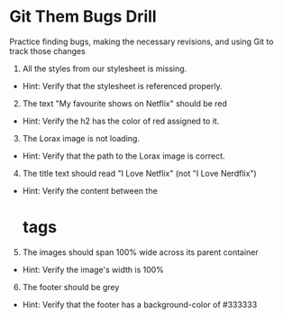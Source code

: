 # Git Them Bugs Drill
Practice finding bugs, making the necessary revisions, and using Git to track those changes

1. All the styles from our stylesheet is missing. 
  * Hint: Verify that the stylesheet is referenced properly. 
2. The text "My favourite shows on Netflix" should be red
  * Hint: Verify the h2 has the color of red assigned to it. 
3. The Lorax image is not loading.
  * Hint: Verify that the path to the Lorax image is correct.
4. The title text should read "I Love Netflix" (not "I Love Nerdflix")
  * Hint: Verify the content between the <h1> tags
5. The images should span 100% wide across its parent container
  * Hint: Verify the image's width is 100%
6. The footer should be grey
  * Hint: Verify that the footer has a background-color of #333333
